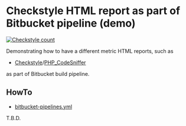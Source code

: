 # Checkstyle HTML report as part of Bitbucket pipeline (demo) 
[![Checkstyle count](https://s3.eu-central-1.amazonaws.com/xml-metrics-to-html/bitbucket/markusschulte/metric-html-report-as-part-of-pipeline-demo/master/count.svg)](https://s3.eu-central-1.amazonaws.com/xml-metrics-to-html/bitbucket/markusschulte/metric-html-report-as-part-of-pipeline-demo/master/index.html)

Demonstrating how to have a different metric HTML reports, such as
- [Checkstyle](https://github.com/checkstyle/checkstyle)/[PHP_CodeSniffer](https://github.com/squizlabs/PHP_CodeSniffer)

as part of Bitbucket build pipeline.

## HowTo

- [bitbucket-pipelines.yml](bitbucket-pipelines.yml)

T.B.D.
